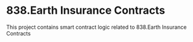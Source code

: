 # 838.Earth Insurance Contracts

This project contains smart contract logic related to 838.Earth Insurance Contracts
